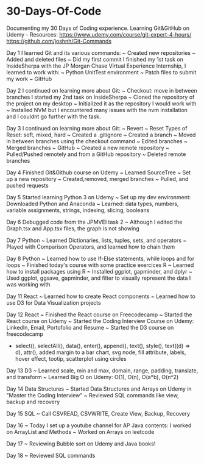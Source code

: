 # 30-Days-Of-Code
Documenting my 30 Days of Coding experience.
Learning Git&GitHub on Udemy - Resources: https://www.udemy.com/course/git-expert-4-hours/
https://github.com/joshnh/Git-Commands

Day 1
I learned Git and its various commands:
  ~ Created new repositories
  ~ Added and deleted files
  ~ Did my first commit
I finished my 1st task on InsideSherpa with the JP Morgan Chase Virtual Experience Internship, I learned to work with:
  ~ Python UnitTest environment
  ~ Patch files to submit my work
  ~ GitHub

Day 2 
I continued on learning more about Git:
  ~ Checkout: move in between branches
I started my 2nd task on  InsideSherpa
  ~ Cloned the repository of the project on my desktop
  ~ Initialized it as the repository I would work with
  ~ Installed NVM 
    but I encountered many issues with the nvm installation and I couldnt go further with the task.
   
Day 3 
I continued on learning more about Git:
  ~ Revert
  ~ Reset 
      Types of Reset: soft, mixed, hard
  ~ Created a .gitignore
  ~ Created a branch
  ~ Moved in between branches using the checkout command
  ~ Edited branches
  ~ Merged branches
  ~ GitHub
  ~ Created a new remote repository
  ~ Pulled/Pushed remotely and from a GitHub repository
  ~ Deleted remote branches
  
Day 4 
Finished Git&Github course on Udemy
  ~ Learned SourceTree 
  ~ Set up a new repository
  ~ Created,removed, merged branches
  ~ Pulled, and pushed requests
  
Day 5
Started learning Python 3 on Udemy
 ~ Set up my dev environment: Downloaded Python and Anaconda
 ~ Learned: data types, numbers, variable assignments, strings, indexing, slicing, booleans
 
Day 6
Debugged code from the JPMVEI task 2
 ~ Although I edited the Graph.tsx and App.tsx files, the graph is not showing
 
 Day 7
 Python
  ~ Learned Dictionaries, lists, tuples, sets, and operators
  ~ Played with Comparison Operators, and learned how to chain them
  
Day 8
Python 
 ~ Learned how to use If-Else statements, while loops and for loops
 ~ Finished today's course with some practice exercices
R
 ~ Learned how to install packages using R
 ~ Installed ggplot, gapminder, and dplyr
 ~ Used ggplot, ggsave, gapminder, and filter to visually represent the data I was working with
 
 Day 11
 React
 ~ Learned how to create React components
 ~ Learned how to use D3 for Data Visualization projects
 
 Day 12
 React
 ~ Finished the React course on Freecodecamp
 ~ Started the React course on Udemy
 ~ Started the Coding Interview Course on Udemy: LinkedIn, Email, Portofolio and Resume
 ~ Started the D3 course on freecodecamp
  - select(), selectAll(), data(), enter(), append(), text(), style(), text((d) => d), attr(), added margin to a bar chart, svg node,       fill attribute, labels, hover effect, tootip, scatterplot using circles
  
  Day 13
  D3
  ~ Learned scale,  min and max, domain, range, padding, translate, and transform
  ~ Learned Big O on Udemy: O(1), O(n), O(a*b), O(n^2) 
  
  Day 14
  Data Structures 
  ~ Started Data Structures and Arrays on Udemy in "Master the Coding Interview"
  ~ Reviewed SQL commands like view, backup and recovery
  
  Day 15
  SQL
  ~ Call CSVREAD, CSVWRITE, Create View, Backup, Recovery
  
  Day 16
  ~ Today I set up a youtube channel for AP Java contents: I worked on ArrayList and Methods
  ~ Worked on Arrays on leetcode
  
  Day 17
  ~ Reviewing Bubble sort on Udemy and Java books!
  
  Day 18 
  ~ Reviewed SQL commands 
  
